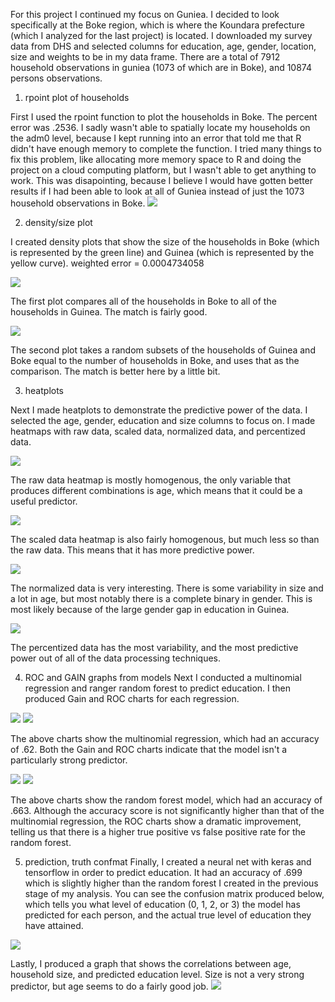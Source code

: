 
  For this project I continued my focus on Guniea. I decided to look specifically at the Boke region, which is where the Koundara prefecture (which I analyzed for the last project) is located. I downloaded my survey data from DHS and selected columns for education, age, gender, location, size and weights to be in my data frame. There are a total of 7912 household observations in guniea (1073 of which are in Boke), and 10874 persons observations. 
1. rpoint plot of households

First I used the rpoint function to plot the households in Boke. The percent error was .2536. I sadly wasn't able to spatially locate my households on the adm0 level, because I kept running into an error that told me that R didn't have enough memory to complete the function. I tried many things to fix this problem, like allocating more memory space to R and doing the project on a cloud computing platform, but I wasn't able to get anything to work. This was disapointing, because I believe I would have gotten better results if I had been able to look at all of Guniea instead of just the 1073 household observations in Boke.
![](rpoint_boke.PNG)



2. density/size plot

I created density plots that show the size of the households in Boke (which is represented by the green line) and Guinea (which is represented by the yellow curve). 
weighted error = 0.0004734058

![](density1_2.PNG)

The first plot compares all of the households in Boke to all of the households in Guinea. The match is fairly good.

![](density2_2.PNG)

The second plot takes a random subsets of the households of Guinea and Boke equal to the number of households in Boke, and uses that as the comparison. The match is better here by a little bit.

3. heatplots

Next I made heatplots to demonstrate the predictive power of the data. I selected the age, gender, education and size columns to focus on. I made heatmaps with raw data, scaled data, normalized data, and percentized data. 

![](raw2.png)

The raw data heatmap is mostly homogenous, the only variable that produces different combinations is age, which means that it could be a useful predictor. 

![](scale.png)

The scaled data heatmap is also fairly homogenous, but much less so than the raw data. This means that it has more predictive power.

![](normal2.png)

The normalized data is very interesting. There is some variability in size and a lot in age, but most notably there is a complete binary in gender. This is most likely because of the large gender gap in education in Guinea.

![](percent2.png)

The percentized data has the most variability, and the most predictive power out of all of the data processing techniques.


4. ROC and GAIN graphs from models
Next I conducted a multinomial regression and ranger random forest to predict education. I then produced Gain and ROC charts for each regression.

![](multireg_gain2.PNG)
![](multireg_roc2.PNG)

The above charts show the multinomial regression, which had an accuracy of .62. Both the Gain and ROC charts indicate that the model isn't a particularly strong predictor. 

![](rf_gain2.PNG)
![](rf_roc2.PNG)

The above charts show the random forest model, which had an accuracy of .663. Although the accuracy score is not significantly higher than that of the multinomial regression, the ROC charts show a dramatic improvement, telling us that there is a higher true positive vs false positive rate for the random forest. 

5. prediction, truth confmat
Finally, I created a neural net with keras and tensorflow in order to predict education. It had an accuracy of .699 which is slightly higher than the random forest I created in the previous stage of my analysis. You can see the confusion matrix produced below, which tells you what level of education (0, 1, 2, or 3) the model has predicted for each person, and the actual true level of education they have attained.

![](confmat.PNG)

Lastly, I produced a graph that shows the correlations between age, household size, and predicted education level. Size is not a very strong predictor, but age seems to do a fairly good job.
![](nn_graph.PNG)
